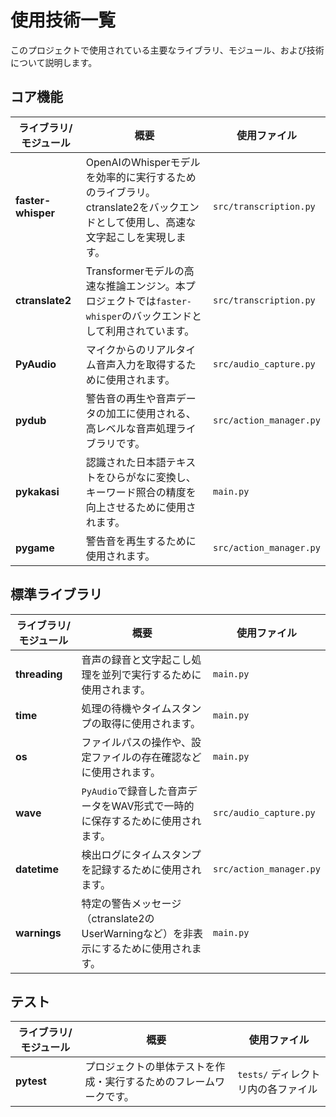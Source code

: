 # 使用技術一覧

このプロジェクトで使用されている主要なライブラリ、モジュール、および技術について説明します。

## コア機能

| ライブラリ/モジュール | 概要 | 使用ファイル |
|---|---|---|
| **faster-whisper** | OpenAIのWhisperモデルを効率的に実行するためのライブラリ。ctranslate2をバックエンドとして使用し、高速な文字起こしを実現します。 | `src/transcription.py` |
| **ctranslate2** | Transformerモデルの高速な推論エンジン。本プロジェクトでは`faster-whisper`のバックエンドとして利用されています。 | `src/transcription.py` |
| **PyAudio** | マイクからのリアルタイム音声入力を取得するために使用されます。 | `src/audio_capture.py` |
| **pydub** | 警告音の再生や音声データの加工に使用される、高レベルな音声処理ライブラリです。 | `src/action_manager.py` |
| **pykakasi** | 認識された日本語テキストをひらがなに変換し、キーワード照合の精度を向上させるために使用されます。 | `main.py` |
| **pygame** | 警告音を再生するために使用されます。 | `src/action_manager.py` |

## 標準ライブラリ

| ライブラリ/モジュール | 概要 | 使用ファイル |
|---|---|---|
| **threading** | 音声の録音と文字起こし処理を並列で実行するために使用されます。 | `main.py` |
| **time** | 処理の待機やタイムスタンプの取得に使用されます。 | `main.py` |
| **os** | ファイルパスの操作や、設定ファイルの存在確認などに使用されます。 | `main.py` |
| **wave** | `PyAudio`で録音した音声データをWAV形式で一時的に保存するために使用されます。 | `src/audio_capture.py` |
| **datetime** | 検出ログにタイムスタンプを記録するために使用されます。 | `src/action_manager.py` |
| **warnings** | 特定の警告メッセージ（ctranslate2のUserWarningなど）を非表示にするために使用されます。 | `main.py` |

## テスト

| ライブラリ/モジュール | 概要 | 使用ファイル |
|---|---|---|
| **pytest** | プロジェクトの単体テストを作成・実行するためのフレームワークです。 | `tests/` ディレクトリ内の各ファイル |

